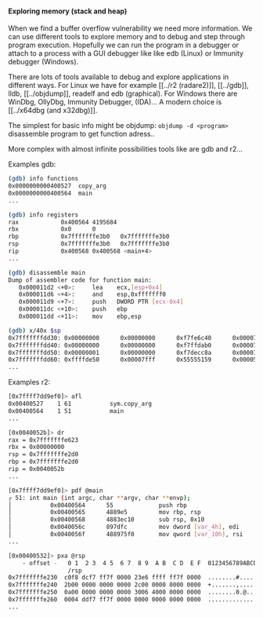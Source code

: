 
#### Exploring memory (stack and heap)

When we find a buffer overflow vulnerability we need more information. We can use different tools to explore memory and to debug and step through program execution. Hopefully we can run the program in a debugger or attach to a process with a GUI debugger like like edb (Linux) or Immunity debugger (Windows).

There are lots of tools available to debug and explore applications in different ways. For Linux we have for example [[../r2 (radare2)]], [[../gdb]], lldb, [[../objdump]], readelf and edb (graphical). For Windows there are WinDbg, OllyDbg, Immunity Debugger, (IDA)... A modern choice is [[../x64dbg (and x32dbg)]].

The simplest for basic info might be objdump:
`objdump -d <program>` disassemble program to get function adress..

More complex with almost infinite possibilities tools like are gdb and r2...

Examples gdb:

```sh
(gdb) info functions
0x0000000000400527  copy_arg
0x0000000000400564  main
...
```

```sh
(gdb) info registers
rax            0x400564 4195684
rbx            0x0      0
rbp            0x7fffffffe3b0   0x7fffffffe3b0
rsp            0x7fffffffe3b0   0x7fffffffe3b0
rip            0x400568 0x400568 <main+4>
...
```

```sh
(gdb) disassemble main
Dump of assembler code for function main:
   0x000011d2 <+0>:     lea    ecx,[esp+0x4]
   0x000011d6 <+4>:     and    esp,0xfffffff0
   0x000011d9 <+7>:     push   DWORD PTR [ecx-0x4]
   0x000011dc <+10>:    push   ebp
   0x000011dd <+11>:    mov    ebp,esp
```

```sh
(gdb) x/40x $sp
0x7fffffffdd30: 0x00000000      0x00000000      0xf7fe6c40      0x00007fff
0x7fffffffdd40: 0x00000000      0x00000000      0xf7ffdab0      0x00007fff
0x7fffffffdd50: 0x00000001      0x00000000      0xf7decc8a      0x00007fff
0x7fffffffdd60: 0xffffde50      0x00007fff      0x55555159      0x00005555
...
```


Examples r2:

```sh
[0x7ffff7dd9ef0]> afl
0x00400527    1 61           sym.copy_arg
0x00400564    1 51           main
...
```

```sh
[0x0040052b]> dr
rax = 0x7fffffffe623
rbx = 0x00000000
rsp = 0x7fffffffe2d0
rbp = 0x7fffffffe2d0
rip = 0x0040052b
...
```

```sh
[0x7ffff7dd9ef0]> pdf @main
┌ 51: int main (int argc, char **argv, char **envp);
│           0x00400564      55             push rbp
│           0x00400565      4889e5         mov rbp, rsp
│           0x00400568      4883ec10       sub rsp, 0x10
│           0x0040056c      897dfc         mov dword [var_4h], edi     ; argc
│           0x0040056f      488975f0       mov qword [var_10h], rsi    ; argv
...
```

```sh
[0x00400532]> pxa @rsp
    - offset -   0 1  2 3  4 5  6 7  8 9  A B  C D  E F  0123456789ABCDEF
                 /rsp                                                   
0x7fffffffe230  c0f8 dcf7 ff7f 0000 23e6 ffff ff7f 0000  ........#.......
0x7fffffffe240  2b00 0000 0000 0000 2c00 0000 0000 0000  +.......,.......
0x7fffffffe250  0a00 0000 0000 0000 3006 4000 0000 0000  ........0.@.....
0x7fffffffe260  0004 ddf7 ff7f 0000 0000 0000 0000 0000  ................
...
```
